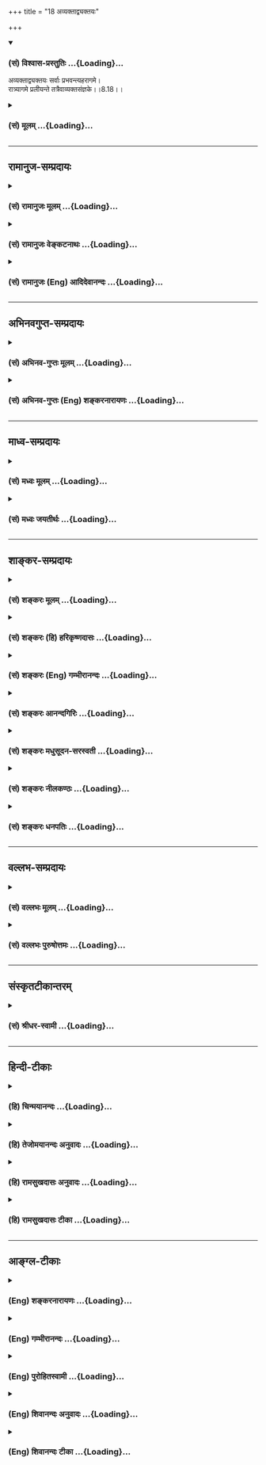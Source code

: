 +++
title = "18 अव्यक्ताद्व्यक्तयः"

+++
<div class="js_include" newlevelforh1="3" title="(सं) विश्वास-प्रस्तुतिः" unfilled url="/purANam_vaiShNavam/mahAbhAratam/06-bhIShma-parva/03-bhagavad-gItA-parva/saMskRtam/vishvAsa-prastutiH/08_axara-para-brahma-yo/18_avyaktAdvyaktayaH.md">
<details open><summary><h3>(सं) विश्वास-प्रस्तुतिः ...{Loading}...</h3></summary>

अव्यक्ताद्व्यक्तयः सर्वाः प्रभवन्त्यहरागमे।  
रात्र्यागमे प्रलीयन्ते तत्रैवाव्यक्तसंज्ञके।।8.18।।
</details>
</div>
<div class="js_include collapsed" newlevelforh1="3" title="(सं) मूलम्" unfilled url="/purANam_vaiShNavam/mahAbhAratam/06-bhIShma-parva/03-bhagavad-gItA-parva/saMskRtam/mUlam/08_axara-para-brahma-yo/18_avyaktAdvyaktayaH.md">
<details><summary><h3>(सं) मूलम् ...{Loading}...</h3></summary>

अव्यक्ताद्व्यक्तयः सर्वाः प्रभवन्त्यहरागमे।  
रात्र्यागमे प्रलीयन्ते तत्रैवाव्यक्तसंज्ञके।।8.18।।
</details>
</div>


_________________
## रामानुज-सम्प्रदायः
<div class="js_include collapsed" newlevelforh1="3" title="(सं) रामानुजः मूलम्" unfilled url="/purANam_vaiShNavam/mahAbhAratam/06-bhIShma-parva/03-bhagavad-gItA-parva/saMskRtam/rAmAnujaH/mUlam/08_axara-para-brahma-yo/18_avyaktAdvyaktayaH.md">
<details><summary><h3>(सं) रामानुजः मूलम् ...{Loading}...</h3></summary>

।।8.18।। तत्र ब्रह्मणः **अहरागम**समये त्रैलोक्यान्तर्वर्तिन्यो
देहेन्द्रियभोग्यभोगस्थानरूपा व्यक्तयः चतुर्मुखदेहावस्थाद् **अव्यक्तात्
प्रभवन्ति।** **तत्र एव** अव्यक्तावस्थाविशेषे चतुर्मुखदेहे
**रात्र्यागम**समये प्रलीयन्ते।

</details>
</div>
<div class="js_include collapsed" newlevelforh1="3" title="(सं) रामानुजः वेङ्कटनाथः" unfilled url="/purANam_vaiShNavam/mahAbhAratam/06-bhIShma-parva/03-bhagavad-gItA-parva/saMskRtam/rAmAnujaH/venkaTanAthaH/08_axara-para-brahma-yo/18_avyaktAdvyaktayaH.md">
<details><summary><h3>(सं) रामानुजः वेङ्कटनाथः ...{Loading}...</h3></summary>

।। 8.18सहस्र -- इत्यादिश्लोकत्रयस्य पिण्डितार्थमाह --
ब्रह्मलोकपर्यन्तानामिति।
हिरण्यगर्भादिस्वातन्त्र्यसिद्धसत्यलोकादिस्थैर्यशङ्काव्युदासायाहपरमपुरुषसङ्कल्पकृतामिति।
ईश्वरस्वातन्त्र्यमेव ह्यन्यूनानतिरिक्तदिनरात्र्यादिविचित्रव्यवस्थायां
कारणम्। तथा चोच्यतेकालस्य च हि मृत्योश्च \[म.भा.5।68।13\]कालचक्रं
जगच्चक्रं \[म.भा.5।68।12\] इत्यादिभिः। एवमेवोक्तमन्यत्रततो युगसहस्रान्ते
संहरिष्ये जगत्पुनः। कृत्वा मत्स्थानि भूतानि चराणि स्थावराणि च इत्यादि।
यत्तु मानवेतद्ये युगसहस्रं तु (तद्वे युगसहस्रांतं) ब्राह्मं
पुण्यमहर्विदुः। रात्रिं च तावतीमेव तेऽहोरात्रविदो जनाः \[1।73\] इति तत्र
य इत्येव पाठाद्यथाक्रममन्वयः। इह तुसहस्र -- इतिश्लोकेयत्
इत्यस्याहश्शब्देनैव ह्यन्वयो घटते ततश्चते इत्यस्यये इति पदमपेक्षितम्
तत्रापिये विदुस्तेऽहोरात्रविदो जनाः इत्यन्वये
प्रसङ्गरहिताहोरात्रवेदिव्युत्पादनरूपं स्तुतिपरं वाक्यं प्रस्तुतासङ्गतं
स्यात् ततश्चयेऽहोरात्रविदो जनास्त एवं विदुः इत्यन्वयः। एवं
कालव्यवस्थायां प्रामाणिकत्वप्रतिपादनपरोऽत्र स्वीकार्य इत्यभिप्रायेणाहये
मनुष्यादीति। अनूद्यमानमहोरात्रवेदित्वं यथाप्रसिद्धि सर्वविषयमेव
भवितुमर्हति तेन चतुर्मुखस्यापि मनुष्यादितुल्यता द्योतिता
स्यादित्यभिप्रायेणमनुष्यादीत्यादिकमुक्तम्। ब्रह्मशब्दस्यात्र
परमात्मविषयत्वभ्रमव्युदासायचतुर्मुखशब्दः। तस्यैव हि
सहस्रयुगप्रतिनियताहोरजनीविभागः प्रसिद्ध इति भावः। सविशेषणौ विधिनिषेधौ
विशेषणमुपसङ्कामतः इति न्यायात्येऽहोरात्रविदो जनाः
इत्यहोरात्रवेदतांशस्यानूदितत्त्वाच्च सहस्रयुगपर्यन्ततावेदनमेवात्र
विधेयमित्यभिप्रायेणतच्चतुर्युगसहस्रावसानं विदुरित्युक्तम्। सहस्रयुगानि
पर्यन्तं यस्य तत्सहस्रयुगपर्यन्तम्। युगशब्दश्चात्र
प्रमाणान्तरानुसाराच्चतुर्युगपरः। अस्त्वेवं चतुर्मुखस्याहोरात्रव्यवस्था
ततः किं प्रस्तुतस्य इत्यत्रोत्तरम् -- अव्यक्तात् इति श्लोकः। तस्यार्थमाह
-- तत्रेति। अयमभिप्रायः -- अत्र व्यक्तिशब्दस्तावन्न महदादिविषयः
चतुर्मुखात्प्रागेव तदुत्पत्तेः। अतश्चतुर्मुखसृज्यमात्रविषय एवासौ।
व्यज्यन्त इति व्यक्तयः। तत्रापि सत्यलोकादेः प्रतिकल्पं प्रलयाभावात्
त्रैलोक्यान्तर्वर्त्तिदेहेन्द्रियादिवस्तुमात्रविषयत्वमेव स्वीकार्यम्।
तेषां चोत्पत्तिः ब्रह्मशरीरादेव। ततश्चात्राव्यक्तशब्दोऽपि न
मूलाव्यक्तविषयः अपितु तदुपादानकब्रह्मशरीरपरः। शरीरे चाव्यक्तशब्दप्रयोगः
सूत्रेऽप्युपपादितःसूक्ष्मं तु तदर्हत्वात् \[ब्र.सू.1।4।2\]
इति। एवंविधसृष्टिप्रलयकारणविशेषं तदनुच्छेदाच्च सृष्टिप्रलयसन्तानानुच्छेदं
अकृताभ्यागमकृतविप्रणाशप्रसङ्गपरिहारमुक्तस्यार्थस्य सर्वेष्वपि कल्पेषु
अभिव्याप्तिं यथापूर्वकल्पनं चभूतग्रामः इति श्लोकः
प्रतिपादयतीत्यभिप्रायेणाह -- स एवायमिति।
भूतशब्दोऽत्राचिद्विशिष्टक्षेत्रज्ञपरः। सृज्यत्वसंहार्यत्वहेतुभूतमवशत्वं
कर्मनिबन्धनमेव हीत्यभिप्रायेणकर्मवश्य इत्युक्तम्। अहरागमे इति पदंभूत्वा
इत्यत्रापि अनुवर्तनीयमित्यभिप्रायेणअहरागमे भूत्वेत्यन्वय उक्तः। इदं च
नैमित्तिकप्रलयप्रतिपादनं श्रुत्यादिप्रसिद्धप्राकृतप्रलयस्याप्युपलक्षणम्।
तथा सति \[तेन\] सत्यलोकविनाशसिद्धिःआब्रह्मभुवनाल्लोकाः \[8।16\] इति
ह्युपक्रान्तमित्यभिप्रायेणाह -- तथेति। यद्वा रात्र्यागमशब्द एव
ब्रह्मणोऽन्तिमरात्र्यागममपि शक्त्या संगृह्णातीति भावः।
तदेतत्सूचितंवर्षशतावसानरूपयुगसहस्रान्त इति। तथा चान्यत्र स्मर्यते --
निजेन तस्य मानेन आयुर्वर्षशतं स्मृतम् इति। एवमहरागमशब्दोऽपि प्रथममहः
संगृह्णाति। पृथिव्यादितत्त्वानामेव विलये तदारब्धानां
ब्रह्मलोकब्रह्मशरीरब्रह्माण्डादीनां का कथेत्यभिप्रायेण --
पृथिवीत्यादिश्रुतिरुदाहृता। तमोवस्थाचिद्द्रव्यस्यैकीभावो हि परस्मिन्नेव
देवे श्रूयते। अत्रापिअहं कृत्स्नस्य जगतः प्रभवः प्रलयः \[7।6\] इत्यादिकं
ह्युच्यत इत्यभिप्रायेणमय्येवेत्युक्तम्। एवं यो ब्रह्माणं विदधाति पूर्वम्
\[श्वे.उ.6।18\]एको ह वै नारायण आसीन्न ब्रह्मा नेशानः \[महो.1।1\] इति
क्रमेण पुनर्ब्रह्मादिसृष्टिः पुनश्च तत्प्रलय इत्यादिकमपि भाव्यम्।
ईदृशसृष्टिप्रलयप्रतिपादनस्य प्रकृतोपयोगं दर्शयति -- एवमिति। सर्वेषु
सृष्टिप्रलयप्रकरणेष्विदमेव तात्पर्यं भाव्यम्। मद्व्यतिरिक्तस्य
कृत्स्नस्येत्यनेनअहं कृत्स्नस्य \[7।6\] इति प्रागुक्तं स्मारितम्। उक्तं
च मोक्षधर्मेऽपिनित्यं हि (च) नास्ति जगति भूतं स्थावरजङ्गमम्। ऋते तमेकं
पुरुषं वासुदेवं सनातनम् \[म.भा.12।339।32\] इति।

</details>
</div>
<div class="js_include collapsed" newlevelforh1="3" title="(सं) रामानुजः (Eng) आदिदेवानन्दः" unfilled url="/purANam_vaiShNavam/mahAbhAratam/06-bhIShma-parva/03-bhagavad-gItA-parva/saMskRtam/rAmAnujaH/english/AdidevAnandaH/08_axara-para-brahma-yo/18_avyaktAdvyaktayaH.md">
<details><summary><h3>(सं) रामानुजः (Eng) आदिदेवानन्दः ...{Loading}...</h3></summary>

8.18 Thus, at the dawn of a day of Brahma, the manifest entities
existing in the three worlds, possessing body, senses, objects, and
places of enjoyment appear from the non-manifest (Avyakta), which is the
condition of Brahma's body in that state, and at the beginning of the
night they are dissolved into the condition of the unevolved (Avyakta)
which forms the body of Brahma then.

</details>
</div>


_________________
## अभिनवगुप्त-सम्प्रदायः
<div class="js_include collapsed" newlevelforh1="3" title="(सं) अभिनव-गुप्तः मूलम्" unfilled url="/purANam_vaiShNavam/mahAbhAratam/06-bhIShma-parva/03-bhagavad-gItA-parva/saMskRtam/abhinava-guptaH/mUlam/08_axara-para-brahma-yo/18_avyaktAdvyaktayaH.md">
<details><summary><h3>(सं) अभिनव-गुप्तः मूलम् ...{Loading}...</h3></summary>

।।8.17 -- 8.19।। ननु क एवं जानाति यत् सर्वभुवनेभ्यः पुनरावृत्तिः।
ब्रह्मादय एव ही तावत् चिरतरस्थायिनः श्रूयन्ते। ते एव +++(SN अत एव तावत्)+++
कथं पुनरावर्त्तिनः पुनरावर्त्तित्वे हि तेऽपि स्युः प्रभवाप्ययधर्माणाः
इत्या\[शङ्कया \] ह -- सहस्रेत्यादि आगम इत्यन्तम्। ये खलु दीर्घदृश्वानः
+++(N अदीर्घ -- )+++ ते ब्रह्मणोऽपि रात्रिं दिवं \[ च \] पश्यन्ति प्रलयोदयतया।
तथा च अहरहस्त एव विबुध्य निजां निजामेव चेष्टामनुरुध्यन्ते ( --
मवरुध्यन्ते) प्रतिरात्रि च तेषामेव निवृत्तपरिस्पन्दानां +++(S --
परिस्पन्दिनाम्)+++ शक्तिमात्रत्वेनावस्थानम् +++(N -- त्वेनोपस्थानम्)+++। एवं
सृष्टौ प्रलये च पुनः पुनर्भावः +++(K [n] -- र्भवः)+++। नान्येऽन्ये उपसृज्यन्ते
अपि तु त एव जीवाः। कालकृतस्तु चिरक्षिप्रप्रत्ययात्मा विशेषः। एष च
परिच्छेदः प्रजापतीनामप्यस्ति। ततश्च तेऽपि प्रभवाप्ययधर्माण एवेति
स्थितम्।

</details>
</div>
<div class="js_include collapsed" newlevelforh1="3" title="(सं) अभिनव-गुप्तः (Eng) शङ्करनारायणः" unfilled url="/purANam_vaiShNavam/mahAbhAratam/06-bhIShma-parva/03-bhagavad-gItA-parva/saMskRtam/abhinava-guptaH/english/shankaranArAyaNaH/08_axara-para-brahma-yo/18_avyaktAdvyaktayaH.md">
<details><summary><h3>(सं) अभिनव-गुप्तः (Eng) शङ्करनारायणः ...{Loading}...</h3></summary>

8.18 See Comment under 8.19

</details>
</div>


_________________
## माध्व-सम्प्रदायः
<div class="js_include collapsed" newlevelforh1="3" title="(सं) मध्वः मूलम्" unfilled url="/purANam_vaiShNavam/mahAbhAratam/06-bhIShma-parva/03-bhagavad-gItA-parva/saMskRtam/madhvaH/mUlam/08_axara-para-brahma-yo/18_avyaktAdvyaktayaH.md">
<details><summary><h3>(सं) मध्वः मूलम् ...{Loading}...</h3></summary>

।।8.17 -- 8.19।। मां प्राप्य न पुनरावृत्तिरिति स्थापयितुं
अव्यक्ताख्यात्मसामर्थ्यं दर्शयितुं प्रलयादि दर्शयति --
सहस्रयुगेत्यादिना। सहस्रशब्दोऽत्रानेकवाची। ब्रह्मपरम्। सा विश्वरूपस्य
रजनी इति श्रुतिः। द्विपरार्धप्रलय एवात्र विवक्षितः। अव्यक्ताद्व्यक्तयः
सर्वाः \[8।18\] इत्युक्तेः। उक्तं च महाकौर्मेअनेकयुगपर्यन्तं
महाविष्णोस्तथा निशा। रात्र्यादौ लीयते सर्वमहरादौ तु जायते इति च। यः स
सर्वेषु भूतेषु \[8।20\] इति वाक्यशेषाच्च।

</details>
</div>
<div class="js_include collapsed" newlevelforh1="3" title="(सं) मध्वः जयतीर्थः" unfilled url="/purANam_vaiShNavam/mahAbhAratam/06-bhIShma-parva/03-bhagavad-gItA-parva/saMskRtam/madhvaH/jayatIrthaH/08_axara-para-brahma-yo/18_avyaktAdvyaktayaH.md">
<details><summary><h3>(सं) मध्वः जयतीर्थः ...{Loading}...</h3></summary>

।।8.17 -- 8.19।। उत्तरप्रकरणस्यासङ्गतिमाशङ्क्याह -- **मां प्राप्ये**ति।
अवस्थितानामिति शेषः। प्रतिज्ञामात्रेण हि तदुक्तं अव्यक्तसामर्थ्यस्यात्र
कथनात् कथमात्मेत्युच्यते इत्यत उक्तम् -- **अव्यक्ताख्ये**ति।
**प्रलयादी**ति तत्कारणत्वमात्मनः। सृष्टिप्रलययोरिदम्पूर्वत्वाभावज्ञापनाय
गीतामुल्लङ्घ्योक्तम्। अत्र सहस्रशब्दो दशशतवाचीतिप्रतीतिनिरासायाह --
**सहस्रे**ति। बहुशब्दपर्यायोऽयं न तु प्रसिद्धार्थः। विरिञ्चाहोरात्रयोः
प्रसिद्धस्य सहस्रचतुर्युगपर्यन्तत्वात् कथमेतत् इत्यत आह --
**ब्रह्मे**ति। तथा च द्विपरार्धप्रलयस्यादिसृष्टेश्चात्र विवक्षितत्वात्
उक्तं युक्तम्। ननु परस्य ब्रह्मणो नित्यत्वादहोरात्रे न स्तः। तत्कथं
तत्परमेतत् इत्यत आह -- **से**ति। सा निर्व्यापारावस्था परिपूर्णरूपस्यापि
हरेः रजनीत्यर्थः। अनेनाहरपि सिद्धम्। भवेदेतद्यद्यत्र
द्विपरार्धप्रलयस्यादिसृष्टेश्च विवक्षेत्यत्र प्रमाणं स्यादित्यत आह --
**द्विपरार्धे**ति। एवमादिसृष्टिश्चेत्यपि ग्राह्यम्। न
ह्यवान्तरसृष्टिप्रलययोः सर्वकार्योत्पत्तिविनाशाविति भावः।
आगमान्तरसम्मतेश्चैवमित्याह -- **उक्तं चे**ति। इतोऽप्येवमित्याह -- **य**
इति। न ह्यवान्तरप्रलये सर्वेषामाकाशादीनां भूतानां नाशः नापि विरिञ्चस्य
पञ्चभूतनाशेऽपि अविनाशित्वमिति भावः।

</details>
</div>


_________________
## शाङ्कर-सम्प्रदायः
<div class="js_include collapsed" newlevelforh1="3" title="(सं) शङ्करः मूलम्" unfilled url="/purANam_vaiShNavam/mahAbhAratam/06-bhIShma-parva/03-bhagavad-gItA-parva/saMskRtam/shankaraH/mUlam/08_axara-para-brahma-yo/18_avyaktAdvyaktayaH.md">
<details><summary><h3>(सं) शङ्करः मूलम् ...{Loading}...</h3></summary>

।।8.18।। --,**अव्यक्तात्** अव्यक्तं प्रजापतेः स्वापावस्था तस्मात्
अव्यक्तात् **व्यक्तयः** व्यज्यन्त इति व्यक्तयः स्थावरजङ्गमलक्षणाः
**सर्वाः** प्रजाः **प्रभवन्ति** अभिव्यज्यन्ते अह्नः आगमः अहरागमः तस्मिन्
**अहरागमे** काले ब्रह्मणः प्रबोधकाले। तथा **रात्र्यागमे** ब्रह्मणः
स्वापकाले **प्रलीयन्ते** सर्वाः व्यक्तयः **तत्रैव** पूर्वोक्ते
**अव्यक्तसंज्ञके**।। अकृताभ्यागमकृतविप्रणाशदोषपरिहारार्थम्
बन्धमोक्षशास्त्रप्रवृत्तिसाफल्यप्रदर्शनार्थम्
अविद्यादिक्लेशमूलकर्माशयवशाच्च अवशः भूतग्रामः भूत्वा भूत्वा प्रलीयते
इत्यतः संसारे वैराग्यप्रदर्शनार्थं च इदमाह --,

</details>
</div>
<div class="js_include collapsed" newlevelforh1="3" title="(सं) शङ्करः (हि) हरिकृष्णदासः" unfilled url="/purANam_vaiShNavam/mahAbhAratam/06-bhIShma-parva/03-bhagavad-gItA-parva/saMskRtam/shankaraH/hindI/harikRShNadAsaH/08_axara-para-brahma-yo/18_avyaktAdvyaktayaH.md">
<details><summary><h3>(सं) शङ्करः (हि) हरिकृष्णदासः ...{Loading}...</h3></summary>

।।8.18।। प्रजापतिके दिनमें और रात्रिमें जो कुछ होता है उसका वर्णन किया
जाता है --, दिनके आरम्भकालका नाम अहरागम है ब्रह्माके दिनके आरम्भकालमें
अर्थात् ब्रह्माके प्रबोधकालमें अव्यक्तसे -- प्रजापतिकी निद्रावस्थासे
समस्त व्यक्तियाँ -- स्थावरजङ्गमरूप समस्त प्रजाएँ उत्पन्न होती हैं --
प्रकट होती हैं। जो व्यक्तप्रकट होती है उसका नाम व्यक्ति है। तथा रात्रिके
आनेपर -- ब्रह्माके शयन करनेके समस्त उस पूर्वोक्त अव्यक्त नामक प्रजापतिकी
निद्रावस्थामें ही समस्त प्राणी लीन हो जाते हैं।  
  
,

</details>
</div>
<div class="js_include collapsed" newlevelforh1="3" title="(सं) शङ्करः (Eng) गम्भीरानन्दः" unfilled url="/purANam_vaiShNavam/mahAbhAratam/06-bhIShma-parva/03-bhagavad-gItA-parva/saMskRtam/shankaraH/english/gambhIrAnandaH/08_axara-para-brahma-yo/18_avyaktAdvyaktayaH.md">
<details><summary><h3>(सं) शङ्करः (Eng) गम्भीरानन्दः ...{Loading}...</h3></summary>

8.18 Ahar-agame, with the coming of day, at the time when Brahma wakes;
sarvah vyaktayah, all manifested things, all things that get manifested,
all creatures characterized as moving and non-moving; prabhavanti,
emerge, become manifested; avyaktat, from the Unmanifested-avyakta
(Unmanifested) is the state of sleep of Prajapati; from that avyakta.
Similarly, ratri-agame, when night comes, at the time when Brahma
sleeps; praliyante, they, all the manifested things, merge; tatra eva,
in that itself; avyakta-sanjnake, which is called the Unmanifested
referred to above. In order to obviate the defect of the emergence of
some unmerited result and the destruction of merited results; \[The
following verse says that the very same multitude of beings continues in
the different cycles of creation, and there-fore these two defects do
not arise.\] for pointing out the meaningfulness of the scriptures \[For
the earlier reason the scriptures do not lose their validity.\] dealing
with bondage and Liberation; and with a view to propounding detachment
from the world on the ground that the helpless multitude of beings
perishes after being born again and again under the influence of
accumulated results of actions that have for their origin such evils as
ignorance etc. \[The five evils are: ignorance, egoism, attachment,
aversion and clinging to life. (See P. Y. Su. 2.3)\], the Lord says
this:

</details>
</div>
<div class="js_include collapsed" newlevelforh1="3" title="(सं) शङ्करः आनन्दगिरिः" unfilled url="/purANam_vaiShNavam/mahAbhAratam/06-bhIShma-parva/03-bhagavad-gItA-parva/saMskRtam/shankaraH/AnandagiriH/08_axara-para-brahma-yo/18_avyaktAdvyaktayaH.md">
<details><summary><h3>(सं) शङ्करः आनन्दगिरिः ...{Loading}...</h3></summary>

।।8.18।। यतः प्रजापतेरहस्तद्युगसहस्रपरिमितं या च तस्य रात्रिः सापि तथेति
कालविदामभिप्रायमनुसृत्य ब्राह्मस्याहोरात्रस्य कालपरिमाणं दर्शयित्वा
तत्रैव विभज्य कार्यं कथयति -- **प्रजापतेरिति।** अव्यक्तमव्याकृतमिति
शङ्कां वारयति -- **अव्यक्तमित्यादिना।** जातिप्रतियोगिभूता
व्यक्तीर्व्यावर्तयति -- **स्थावरेति।** असदुत्पत्तिप्रसक्तिं प्रत्यादिशति
-- **अभिव्यज्यन्त इति।** पूर्वोक्तमव्यक्तसंज्ञकं स्वापावस्थं ब्रह्म
प्रजापतिशब्दितं तस्मिन्निति यावत्।

</details>
</div>
<div class="js_include collapsed" newlevelforh1="3" title="(सं) शङ्करः मधुसूदन-सरस्वती" unfilled url="/purANam_vaiShNavam/mahAbhAratam/06-bhIShma-parva/03-bhagavad-gItA-parva/saMskRtam/shankaraH/madhusUdana-sarasvatI/08_axara-para-brahma-yo/18_avyaktAdvyaktayaH.md">
<details><summary><h3>(सं) शङ्करः मधुसूदन-सरस्वती ...{Loading}...</h3></summary>

।।8.18।। यथोक्तैरहोरात्रैः पक्षमासादिगणनया पूर्णं वर्षशतं प्रजापतेः
परमायुरिति कालपरिच्छिन्नत्वेनानित्योऽसौ। तेन
तल्लोकात्पुनरावृत्तिर्युक्तैव। ये तु ततोऽर्वाचीनास्तेषां
तदहर्मात्रपरिच्छिन्नत्वात्तत्तल्लोकेभ्यः पुनरावृत्तिरिति किमु
वक्तव्यमित्याह -- अत्र दैनंदिनसृष्टिप्रलययोरेव वक्तुमुपक्रान्तत्वात्तत्र
चाकाशादीनां सत्त्वादव्यक्तशब्देनाव्याकृतावस्था नोच्यते किंतु प्रजापतेः
स्वापावस्थैव। स्वापावस्थः प्रजापतिरिति यावत्। अहरागमे प्रजापतेः
प्रबोधसमयेऽव्यक्तात्तत्स्वापावस्थारूपाद्व्यक्तयः शरीरविषयादिरूपा
भोगभूमयः प्रभवन्ति व्यवहारक्षमतयाऽभिव्यज्यन्ते। रात्र्यागमे तस्य
स्वापकाले पूर्वोक्ताः सर्वा अपि व्यक्तयः प्रलीयन्ते तिरोभवन्ति यत
आविर्भूतास्तत्रैवाव्यक्तसंज्ञके कारणे प्रागुक्ते स्वापावस्थे प्रजापतौ।

</details>
</div>
<div class="js_include collapsed" newlevelforh1="3" title="(सं) शङ्करः नीलकण्ठः" unfilled url="/purANam_vaiShNavam/mahAbhAratam/06-bhIShma-parva/03-bhagavad-gItA-parva/saMskRtam/shankaraH/nIlakaNThaH/08_axara-para-brahma-yo/18_avyaktAdvyaktayaH.md">
<details><summary><h3>(सं) शङ्करः नीलकण्ठः ...{Loading}...</h3></summary>

।।8.18।। किं ब्रह्मणोऽह्नि जायते किंवा रात्रावित्यत आह --
**अव्यक्तादिति।** अत्र दैनंदिनसृष्टिप्रलययोः प्रकृतत्वादव्यक्तशब्देन
नाव्याकृतं वियदादिकारणमिह ग्राह्यम्। तदा आकाशादीनां सत्त्वात्। किं तर्हि
प्रजापतेः स्वापावस्थैवेहाव्यक्तशब्दार्थः। अयं भावः -- प्रजापतेः
स्वापकाले तत्कल्पितः स्थावरजगंमप्रपञ्चः सर्वोऽपि
तदीयेऽज्ञानेऽव्याकृताख्ये लीयते रात्र्यागमे। तथा दिवसागमे पुनस्तत एव
यथापूर्वमाविर्भवति। एवं दृष्टिसृष्टिन्यायेनास्मत्कल्पितोऽप्ययं
वियदादिप्रपञ्चोऽस्मत्सुषुप्तौ लीयते अस्मत्प्रबोधे यथापूर्वं
प्रादुर्भवतीति।

</details>
</div>
<div class="js_include collapsed" newlevelforh1="3" title="(सं) शङ्करः धनपतिः" unfilled url="/purANam_vaiShNavam/mahAbhAratam/06-bhIShma-parva/03-bhagavad-gItA-parva/saMskRtam/shankaraH/dhanapatiH/08_axara-para-brahma-yo/18_avyaktAdvyaktayaH.md">
<details><summary><h3>(सं) शङ्करः धनपतिः ...{Loading}...</h3></summary>

।।8.18।। प्रजापतेरहोरात्रे यद्भवति तदाह -- अवक्तादिति। अत्राव्यक्तशब्देन
नाव्याकृतं गृह्यते दैनंदिनसृष्टिप्रलययोः पस्तुतत्वात्तत्र
चाकाशोदेरुत्पत्तिनाशानुक्तेस्तस्मादव्यक्तं प्रजापतेः स्वापावस्था
तस्माद्य्वज्यन्त इति व्यक्तयश्चराचरलक्षणा निखिलाः प्रजा भवन्ति
आविर्भवन्ति नत्वसन्त्य उत्पद्यन्ते प्रलीयन्ते इत्यनुरोधात्।
युक्तियुक्तत्वाच्च सत्कार्यावादस्तावद्युक्तियुक्तो नत्वसत्कार्यवादः।
तथाहि कारणव्यापारात्प्रागपि सत्कार्यं कारणव्यापारेण तर्हि किं साध्यत
इतिचेत्पूर्वं सत एव कार्यस्याविर्भाव इति ब्रूमः। यत्तु
भृत्पिण्टादिध्वंसानन्तरं घटाद्युत्पत्तिर्दृश्यते न तत्र प्रध्वंसः
कारणमपितु भाव एव मृदाद्यवयवरुपः। अन्यथाऽभावस्य सर्वत्र सुलभत्वेन सर्वत्र
सर्वदा कार्योत्पत्तिः प्रसज्येत। कारणव्यापारादसत्कार्यवादे तु असतः
कार्यस्य सत्त्वं केनापि कर्तुमशक्यम्। नहि शिल्पिलक्षेणापि सिकताभ्यस्तैलं
प्रसज्येत। कारणव्यापारदसत्कार्यवादे तु असतः कार्यस्य सत्त्वं केनापि
कर्तुमशक्यम्। नहि शिल्पिलक्षेणापि सिकताभ्यस्तैलं
कुड्यादेरङकुरमुत्पादयुतुं शक्यम्। किंच कार्येण संबद्धं ह्युपादानकारणं
कार्यस्य जनकं संबन्धश्चा सतः कार्यस्य कारणेन न संभवति। ननु मास्तु
संबन्धोऽसंबद्धमेव कारणैः कार्यं कस्मान्न जन्यते तथाचासदेव
कार्यमुत्पत्स्यत इतिचेन्न। तथात्वेऽसंबद्धत्वाविशेषेण सर्वस्य कार्यजातस्य
सर्वस्मात्कारणादुत्पत्तिप्रसङ्गात्। नन्वसंबद्धमपि सत्कारणं तदेव करोति
यत्कारणं यत्र शक्तं शक्तिश्च कार्यदर्शनादवगम्यते। ,अतो नाव्यवस्थेति
चेत्सा शक्तिः कारणश्रया सर्वत्र उत शक्यमात्रे। आद्ये तदवस्थैवाव्यवस्था।
न द्वितीयः। असत्कार्यवादिनस्तव मते शक्यस्य कार्यस्यासत्त्वात्। ननु
शक्तिभेद एवैतादृशो यतः यत्किंचिदेव कार्यमुत्पादयेत् न स्रवमितिचेत्। स
शक्तिविशेषः किं कार्यसंबद्धः कार्यमुत्पादयति उतासंबद्धः। नाद्यः। असता
संबन्धायोगात्। न द्वितीयः। अव्यस्थातादवस्थ्यादित्यन्यत्र विस्तरः।
ब्रह्मणोऽह्नः आगमे तस्य प्रबोधकालेऽव्यक्ताद्य्वक्तयो भवन्ति तथा
रात्र्यागमे ब्रह्मणः स्वापकाले सर्वा व्यक्तयोऽव्यक्तसंज्ञिके पूर्वोक्ते
प्रलीयन्ते।

</details>
</div>


_________________
## वल्लभ-सम्प्रदायः
<div class="js_include collapsed" newlevelforh1="3" title="(सं) वल्लभः मूलम्" unfilled url="/purANam_vaiShNavam/mahAbhAratam/06-bhIShma-parva/03-bhagavad-gItA-parva/saMskRtam/vallabhaH/mUlam/08_axara-para-brahma-yo/18_avyaktAdvyaktayaH.md">
<details><summary><h3>(सं) वल्लभः मूलम् ...{Loading}...</h3></summary>

।।8.18।। परं समष्टिभूतस्याह। पुनरागमे व्यष्टिभूतानां व्यक्तिप्रभवो
नैमित्तिकश्च रात्र्यागमे लयस्तमाह -- अव्यक्ताद्व्यक्तय इति।
अक्षरात्मकात्तत उद्भूतात् परमेष्ठिपुरुषात्
समष्टिमूलभूतात्तत्प्रकृत्यन्वितात् दैवेच्छया निराकाराणां चेतनानां
जीवानां ब्रह्मण्यनुशयितानां व्यक्तयो व्यष्टयो देहाद्या योनयो लोकाश्च
प्रभवन्ति आविर्भवन्ति। तिरोभावात्मकं लयमाह। रात्र्यागमे तथाभूते
तस्मिन्नेवाव्यक्तसंज्ञके प्रलीयन्ते तिरोभवन्ति।

</details>
</div>
<div class="js_include collapsed" newlevelforh1="3" title="(सं) वल्लभः पुरुषोत्तमः" unfilled url="/purANam_vaiShNavam/mahAbhAratam/06-bhIShma-parva/03-bhagavad-gItA-parva/saMskRtam/vallabhaH/puruShottamaH/08_axara-para-brahma-yo/18_avyaktAdvyaktayaH.md">
<details><summary><h3>(सं) वल्लभः पुरुषोत्तमः ...{Loading}...</h3></summary>

  
  
।।8.18।। पुनस्तत्प्रकटसमये तत्सहितानामागमनमित्याह -- अव्यक्तादिति।
अव्यक्तादक्षराद्भगवच्चरणरूपात् व्यक्तयः स्थावरजङ्गमादयः सर्वाः
देवादिकीटतृणादयः अहरागमे ब्रह्मदिनोद्गमे प्रभवन्ति उत्पद्यन्ते।
तत्रैवाव्यक्तसंज्ञके अक्षरे रात्र्यागमे रात्र्युद्गमे प्रलीयन्ते लीना
भवन्तीति तद्विदो जनास्तत्र प्रविशन्तीत्यर्थः।  
  

</details>
</div>


_________________
## संस्कृतटीकान्तरम्
<div class="js_include collapsed" newlevelforh1="3" title="(सं) श्रीधर-स्वामी" unfilled url="/purANam_vaiShNavam/mahAbhAratam/06-bhIShma-parva/03-bhagavad-gItA-parva/saMskRtam/shrIdhara-svAmI/08_axara-para-brahma-yo/18_avyaktAdvyaktayaH.md">
<details><summary><h3>(सं) श्रीधर-स्वामी ...{Loading}...</h3></summary>

।।8.18।। ततः किमत आह **-- अव्यक्तादिति।** कार्यस्याव्यक्तं रूपं
कारणात्मकं तस्मादव्यक्तात्कारणरूपाद्व्यज्यन्तेऽभिव्यज्यन्त इति
व्यक्तयश्चराचराणि भूतानि प्रादुर्भवन्ति। कदा। अहरागमे ब्रह्मणो
दिनस्योपक्रमे। तथा रात्रेरागमे ब्रह्मशयने तस्मिन्नेवाव्यक्तसंज्ञके
कारणरूपे प्रलयं यान्ति। यद्वा तेऽहोरात्रविद इत्येतन्न विधीयते किंतु ते
प्रसिद्धा अहोरात्रविदो जना यद्ब्रह्मणोऽहविंदुस्तस्याह्न आगमे
अव्यक्ताद्व्यक्तयः प्रभवन्ति यां च रात्रिं विदुस्तस्या,रात्रेरागमे
प्रलीयन्त इति द्वयोरन्वयः।

</details>
</div>


_________________
## हिन्दी-टीकाः
<div class="js_include collapsed" newlevelforh1="3" title="(हि) चिन्मयानन्दः" unfilled url="/purANam_vaiShNavam/mahAbhAratam/06-bhIShma-parva/03-bhagavad-gItA-parva/hindI/chinmayAnandaH/08_axara-para-brahma-yo/18_avyaktAdvyaktayaH.md">
<details><summary><h3>(हि) चिन्मयानन्दः ...{Loading}...</h3></summary>

।।8.18।। See Commentary under 8.19.  
  
,

</details>
</div>
<div class="js_include collapsed" newlevelforh1="3" title="(हि) तेजोमयानन्दः अनुवादः" unfilled url="/purANam_vaiShNavam/mahAbhAratam/06-bhIShma-parva/03-bhagavad-gItA-parva/hindI/tejomayAnandaH/anuvAdaH/08_axara-para-brahma-yo/18_avyaktAdvyaktayaH.md">
<details><summary><h3>(हि) तेजोमयानन्दः अनुवादः ...{Loading}...</h3></summary>

।।8.18।। (ब्रह्माजी के) दिन का उदय होने पर अव्यक्त से (यह) व्यक्त (चराचर
जगत्) उत्पन्न होता है; और (ब्रह्माजी की) रात्रि के आगमन पर उसी अव्यक्त
में लीन हो जाता है।।

</details>
</div>
<div class="js_include collapsed" newlevelforh1="3" title="(हि) रामसुखदासः अनुवादः" unfilled url="/purANam_vaiShNavam/mahAbhAratam/06-bhIShma-parva/03-bhagavad-gItA-parva/hindI/rAmasukhadAsaH/anuvAdaH/08_axara-para-brahma-yo/18_avyaktAdvyaktayaH.md">
<details><summary><h3>(हि) रामसुखदासः अनुवादः ...{Loading}...</h3></summary>

।।8.18।। ब्रह्माजीके दिनके आरम्भकालमें अव्यक्त- (ब्रह्माजीके
सूक्ष्म-शरीर-) से सम्पूर्ण प्राणी पैदा होते हैं और ब्रह्माजीकी रातके
आरम्भकालमें उसी अव्यक्तमें सम्पूर्ण प्राणी लीन हो जाते हैं।

</details>
</div>
<div class="js_include collapsed" newlevelforh1="3" title="(हि) रामसुखदासः टीका" unfilled url="/purANam_vaiShNavam/mahAbhAratam/06-bhIShma-parva/03-bhagavad-gItA-parva/hindI/rAmasukhadAsaH/TIkA/08_axara-para-brahma-yo/18_avyaktAdvyaktayaH.md">
<details><summary><h3>(हि) रामसुखदासः टीका ...{Loading}...</h3></summary>

।।8.18।।***व्याख्या--*'अव्यक्ताद्व्यक्तयः ৷৷.
तत्रैवाव्यक्तसंज्ञके'--**मात्र प्राणियोंके जितने शरीर हैं, उनको
यहाँ**'व्यक्तयः'**और चौदहवें अध्यायके चौथे श्लोकमें **'मूर्तयः'** कहा
गया है। जैसे, जीवकृत सृष्टि अर्थात् 'मैं' और 'मेरापन' को लेकर जीवकी जो
सृष्टि है, जीवके नींदसे जगनेपर वह सृष्टि जीवसे ही पैदा होती है और नींदके
आ जानेपर वह सृष्टि जीवमें ही लीन हो जाती है। ऐसे ही जो यह स्थूल समष्टि
सृष्टि दीखती है, वह सब-की-सब ब्रह्माजीके जगनेपर उनके सूक्ष्मशरीरसे
अर्थात् प्रकृतिसे पैदा होती है और ब्रह्माजीके सोनेपर उनके सूक्ष्मशरीरमें
ही लीन हो जाती है। तात्पर्य यह हुआ कि ब्रह्माजीके जगनेपर तो 'सर्ग' होता
है और ब्रह्माजीके सोनेपर 'प्रलय' होता है। जब ब्रह्माजीकी सौ वर्षकी आयु
बीत जाती है, तब 'महाप्रलय' होता है, जिसमें ब्रह्माजी भी भगवान्में लीन हो
जाते हैं। ब्रह्माजीकी जितनी आयु होती है, उतना ही महाप्रलयका समय रहता है।
महाप्रलयका समय बीतनेपर ब्रह्माजी भगवान्से प्रकट हो जाते हैं तो 'महासर्ग'
का आरम्भ होता है (गीता 9। 7 8)।

</details>
</div>


_________________
## आङ्ग्ल-टीकाः
<div class="js_include collapsed" newlevelforh1="3" title="(Eng) शङ्करनारायणः" unfilled url="/purANam_vaiShNavam/mahAbhAratam/06-bhIShma-parva/03-bhagavad-gItA-parva/english/shankaranArAyaNaH/08_axara-para-brahma-yo/18_avyaktAdvyaktayaH.md">
<details><summary><h3>(Eng) शङ्करनारायणः ...{Loading}...</h3></summary>

8.18. While the day approaches, all manifestations issue forth from the
unmanifest and while the night approaches they dissolve into the same
that bears the name 'the unmanifest.'

</details>
</div>
<div class="js_include collapsed" newlevelforh1="3" title="(Eng) गम्भीरानन्दः" unfilled url="/purANam_vaiShNavam/mahAbhAratam/06-bhIShma-parva/03-bhagavad-gItA-parva/english/gambhIrAnandaH/08_axara-para-brahma-yo/18_avyaktAdvyaktayaH.md">
<details><summary><h3>(Eng) गम्भीरानन्दः ...{Loading}...</h3></summary>

8.18 With the coming of day all manifested things emerge from the
Unmanifest and when night comes they merge in that itself which is
called the Unmanifested.

</details>
</div>
<div class="js_include collapsed" newlevelforh1="3" title="(Eng) पुरोहितस्वामी" unfilled url="/purANam_vaiShNavam/mahAbhAratam/06-bhIShma-parva/03-bhagavad-gItA-parva/english/purohitasvAmI/08_axara-para-brahma-yo/18_avyaktAdvyaktayaH.md">
<details><summary><h3>(Eng) पुरोहितस्वामी ...{Loading}...</h3></summary>

8.18 At the dawning of that day all objects in manifestation stream
forth from the Unmanifest, and when evening falls they are dissolved
into It again.

</details>
</div>
<div class="js_include collapsed" newlevelforh1="3" title="(Eng) शिवानन्दः अनुवादः" unfilled url="/purANam_vaiShNavam/mahAbhAratam/06-bhIShma-parva/03-bhagavad-gItA-parva/english/shivAnandaH/anuvAdaH/08_axara-para-brahma-yo/18_avyaktAdvyaktayaH.md">
<details><summary><h3>(Eng) शिवानन्दः अनुवादः ...{Loading}...</h3></summary>

8.18 From the Unmanifested all the manifested (worlds) proceed at the
coming of the 'day'; at the coming of the 'night' they dissolve verily
into ï1thatï1 alone which is called the Unmanifested.

</details>
</div>
<div class="js_include collapsed" newlevelforh1="3" title="(Eng) शिवानन्दः टीका" unfilled url="/purANam_vaiShNavam/mahAbhAratam/06-bhIShma-parva/03-bhagavad-gItA-parva/english/shivAnandaH/TIkA/08_axara-para-brahma-yo/18_avyaktAdvyaktayaH.md">
<details><summary><h3>(Eng) शिवानन्दः टीका ...{Loading}...</h3></summary>

8.18 अव्यक्तात् from the Unmanifested; व्यक्तयः the manifested; सर्वाः
all; प्रभवन्ति proceed; अहरागमे at the coming of day; रात्र्यागमे at the
coming of night; प्रलीयन्ते dissolve; तत्र there; एव verily;
अव्यक्तसंज्ञके in that which is called the Unmanifested.Commentary When
Brahma awakes; all manifestations; moving and unmoving (animate and
inanimate) stream forth at the coming of the day from the Avyakta or the
Unmanifested. When Brahma goes to sleep; all the manifestations merge in
the Unmanifested; for the cosmic night has set in.Coming of the day
Commencement of creation.Coming of the night Commencement of
dissolution. (Cf.IX.7and8)

</details>
</div>
